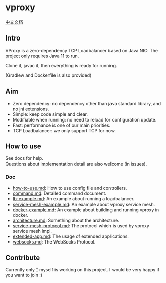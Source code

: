 # vproxy

[中文文档](https://github.com/wkgcass/vproxy/blob/master/README_ZH.md)

## Intro

VProxy is a zero-dependency TCP Loadbalancer based on Java NIO. The project only requires Java 11 to run.

Clone it, javac it, then everything is ready for running.

(Gradlew and Dockerfile is also provided)

## Aim

* Zero dependency: no dependency other than java standard library, and no jni extensions.
* Simple: keep code simple and clear.
* Modifiable when running: no need to reload for configuration update.
* Fast: performance is one of our main priorities.
* TCP Loadbalancer: we only support TCP for now.

## How to use

See docs for help.  
Questions about implementation detail are also welcome (in issues).

### Doc

* [how-to-use.md](https://github.com/wkgcass/vproxy/blob/master/doc/how-to-use.md): How to use config file and controllers.
* [command.md](https://github.com/wkgcass/vproxy/blob/master/doc/command.md): Detailed command document.
* [lb-example.md](https://github.com/wkgcass/vproxy/blob/master/doc/lb-example.md): An example about running a loadbalancer.
* [service-mesh-example.md](https://github.com/wkgcass/vproxy/blob/master/doc/service-mesh-example.md): An example about vproxy service mesh.
* [docker-example.md](https://github.com/wkgcass/vproxy/blob/master/doc/docker-example.md): An example about building and running vproxy in docker.
* [architecture.md](https://github.com/wkgcass/vproxy/blob/master/doc/architecture.md): Something about the architecture.
* [service-mesh-protocol.md](https://github.com/wkgcass/vproxy/blob/master/doc/service-mesh-protocol.md): The protocol which is used by vproxy service mesh impl.
* [extended-app.md](https://github.com/wkgcass/vproxy/blob/master/doc/extended-app.md): The usage of extended applications.
* [websocks.md](https://github.com/wkgcass/vproxy/blob/master/doc/websocks.md): The WebSocks Protocol.

## Contribute

Currently only `I` myself is working on this project. I would be very happy if you want to join :)
